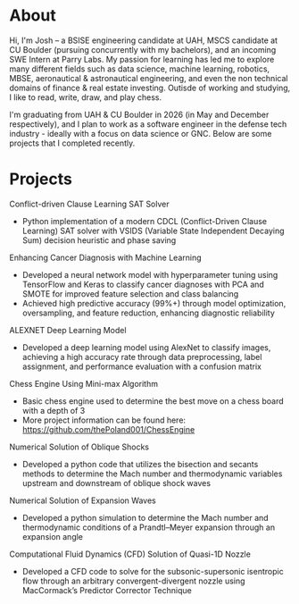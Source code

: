 # About 

Hi, I'm Josh – a BSISE engineering candidate at UAH, MSCS candidate at CU Boulder (pursuing concurrently with my bachelors), and an incoming SWE Intern at Parry Labs. My passion for learning has led me to explore many different fields such as data science, machine learning, robotics, MBSE, aeronautical & astronautical engineering, and even the non technical domains of finance & real estate investing. Outisde of working and studying, I like to read, write, draw, and play chess. 

I'm graduating from UAH & CU Boulder in 2026 (in May and December respectively), and I plan to work as a software engineer in the defense tech industry - ideally with a focus on data science or GNC. Below are some projects that I completed recently. 

# Projects 
Conflict-driven Clause Learning SAT Solver
- Python implementation of a modern CDCL (Conflict-Driven Clause Learning) SAT solver with VSIDS (Variable State Independent Decaying Sum) decision heuristic and phase saving

Enhancing Cancer Diagnosis with Machine Learning 
- Developed a neural network model with hyperparameter tuning using TensorFlow and Keras to classify cancer diagnoses with PCA and SMOTE for improved feature selection and class balancing
- Achieved high predictive accuracy (99%+) through model optimization, oversampling, and feature reduction, enhancing diagnostic reliability

ALEXNET Deep Learning Model
- Developed a deep learning model using AlexNet to classify images, achieving a high accuracy rate through data preprocessing, label assignment, and performance evaluation with a confusion matrix
  
Chess Engine Using Mini-max Algorithm  
- Basic chess engine used to determine the best move on a chess board with a depth of 3  
- More project information can be found here: https://github.com/thePoland001/ChessEngine

Numerical Solution of Oblique Shocks  
- Developed a python code that utilizes the bisection and secants methods to determine the Mach number and thermodynamic variables upstream and downstream of oblique shock waves

Numerical Solution of Expansion Waves 
- Developed a python simulation to determine the Mach number and thermodynamic conditions of a Prandtl–Meyer expansion through an expansion angle
  
Computational Fluid Dynamics (CFD) Solution of Quasi-1D Nozzle  
- Developed a CFD code to solve for the subsonic-supersonic isentropic flow through an arbitrary convergent-divergent nozzle using MacCormack’s Predictor Corrector Technique






